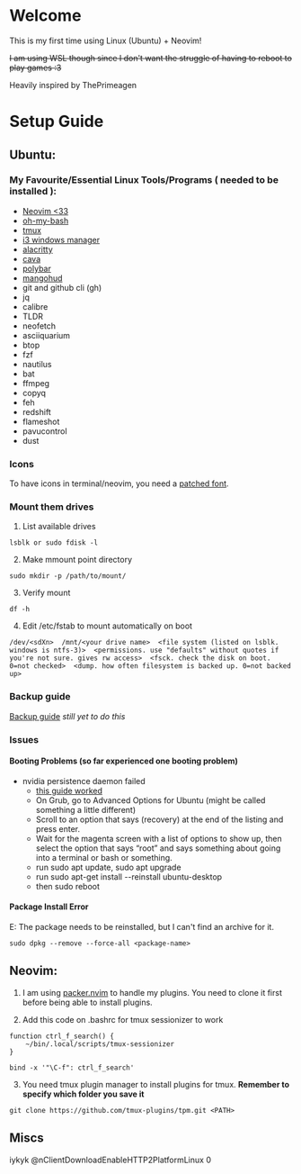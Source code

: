 # Welcome

This is my first time using Linux (Ubuntu) + Neovim!  

~~I am using WSL though since I don't want the struggle of having to reboot to play games :3~~

Heavily inspired by ThePrimeagen

# Setup Guide

## Ubuntu:

### My Favourite/Essential Linux Tools/Programs ( needed to be installed ):

- [Neovim <33](https://github.com/neovim/neovim/blob/master/INSTALL.md)
- [oh-my-bash](https://github.com/ohmybash/oh-my-bash)
- [tmux](https://github.com/tmux/tmux/wiki/Installing)
- [i3 windows manager](https://i3wm.org/)
- [alacritty](https://github.com/alacritty/alacritty?tab=readme-ov-file)
- [cava](https://github.com/karlstav/cava)
- [polybar](https://github.com/polybar/polybar/wiki/Configuration)
- [mangohud](https://github.com/flightlessmango/MangoHud)
- git and github cli (gh)
- jq
- calibre
- TLDR
- neofetch
- asciiquarium
- btop
- fzf
- nautilus
- bat
- ffmpeg
- copyq
- feh
- redshift
- flameshot
- pavucontrol
- dust

### Icons 

To have icons in terminal/neovim, you need a [patched font](https://www.nerdfonts.com/font-downloads).
   
### Mount them drives

1. List available drives
```
lsblk or sudo fdisk -l
```

2. Make mmount point directory
```
sudo mkdir -p /path/to/mount/
```

3. Verify mount
```
df -h
```

4. Edit /etc/fstab to mount automatically on boot
```
/dev/<sdXn>  /mnt/<your drive name>  <file system (listed on lsblk. windows is ntfs-3)>  <permissions. use "defaults" without quotes if you're not sure. gives rw access>  <fsck. check the disk on boot. 0=not checked>  <dump. how often filesystem is backed up. 0=not backed up>
```

### Backup guide 

[Backup guide](https://ubuntuforums.org/showthread.php?t=35087)
*still yet to do this* 

### Issues

#### Booting Problems (so far experienced one booting problem) 

- nvidia persistence daemon failed
    - [this guide worked](https://community.frame.work/t/solved-ubuntu-wont-boot-hangs-when-displaying-logs/29148)
    - On Grub, go to Advanced Options for Ubuntu (might be called something a little different)
    - Scroll to an option that says (recovery) at the end of the listing and press enter.
    - Wait for the magenta screen with a list of options to show up, then select the option that says “root” and says something about going into a terminal or bash or something.
    - run sudo apt update, sudo apt upgrade
    - run sudo apt-get install --reinstall ubuntu-desktop
    - then sudo reboot

#### Package Install Error

E: The package <package-name> needs to be reinstalled, but I can't find an archive for it.
```
sudo dpkg --remove --force-all <package-name> 
```

## Neovim:

1. I am using [packer.nvim](https://github.com/wbthomason/packer.nvim) to handle my plugins. You need to clone it first before being able to install plugins.

2. Add this code on .bashrc for tmux sessionizer to work
```bashrc
function ctrl_f_search() {
    ~/bin/.local/scripts/tmux-sessionizer
}

bind -x '"\C-f": ctrl_f_search'
```

3. You need tmux plugin manager to install plugins for tmux. **Remember to specify which folder you save it**
```
git clone https://github.com/tmux-plugins/tpm.git <PATH>  
```

## Miscs

iykyk @nClientDownloadEnableHTTP2PlatformLinux 0
